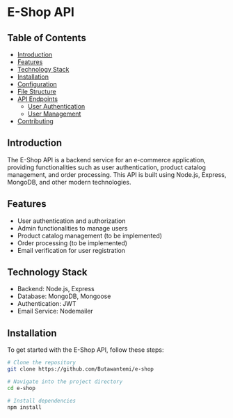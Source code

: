 # E-Shop API
## Table of Contents

- [Introduction](#introduction)
- [Features](#installation)
- [Technology Stack](#technology-stack)
- [Installation](#installation)
- [Configuration](#configuration)
- [File Structure](#file-structure)
- [API Endpoints](#api-endpoints)
    - [User Authentication](#user-uthentication)
    - [User Management](#user-management)
- [Contributing](#contributing)

## Introduction

The E-Shop API is a backend service for an e-commerce application, providing functionalities such as user authentication, product catalog management, and order processing. This API is built using Node.js, Express, MongoDB, and other modern technologies.

## Features

- User authentication and authorization
- Admin functionalities to manage users
- Product catalog management (to be implemented)
- Order processing (to be implemented)
- Email verification for user registration

## Technology Stack

- Backend: Node.js, Express
- Database: MongoDB, Mongoose
- Authentication: JWT
- Email Service: Nodemailer

## Installation

To get started with the E-Shop API, follow these steps:

```bash
# Clone the repository
git clone https://github.com/Butawantemi/e-shop

# Navigate into the project directory
cd e-shop

# Install dependencies
npm install
